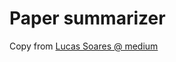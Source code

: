 # Paper summarizer

Copy from [Lucas Soares @ medium](https://medium.com/geekculture/summarize-papers-with-chatgpt-8737ed520a07)

